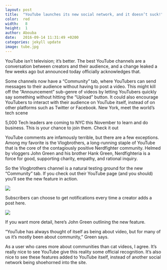 ```yaml
---
layout: post
title:  "YouTube launches its new social network, and it doesn’t suck!"
color:  red
width:   8
height:  1
author: Abouba
date:   2016-09-14 11:31:49 +0200
categories: jekyll update
image: tube.jpg
---
```




YouTube isn’t television; it’s better. The best YouTube channels are a conversation between creators and their audience, and a change leaked a few weeks ago but announced today officially acknowledges that.

Some channels now have a “Community” tab, where YouTubers can send messages to their audience without having to post a video. This might kill off the “Announcement” sub-genre of videos by letting YouTubers quickly say something without hitting the “Upload” button. It could also encourage YouTubers to interact with their audience on YouTube itself, instead of on other platforms such as Twitter or Facebook.
New York, meet the world’s tech scene

5,000 Tech leaders are coming to NYC this November to learn and do business. This is your chance to join them.
Check it out

YouTube comments are infamously terrible, but there are a few exceptions. Among my favorite is the Vlogbrothers, a long-running staple of YouTube that is the core of the contagiously positive Nerdfighter community. Helmed by vloggers John Green and his brother Hank Green, Nerdfighteria is a force for good, supporting charity, empathy, and rational inquiry.

So the Vlogbrothers channel is a natural testing ground for the new “Community” tab. If you check out their YouTube page (and you should) you’ll see the new feature in action.

<img src="{{site.github.url}}/img/tube2.png">



Subscribers can choose to get notifications every time a creator adds a post here.

<img class="img-responsive" src="{{site.github.url}}/img/tube1.png">

If you want more detail, here’s John Green outlining the new feature.

“YouTube has always thought of itself as being about video, but for many of us it’s mostly been about community,” Green says.

As a user who cares more about communities than cat videos, I agree. It’s really nice to see YouTube give this reality some official recognition. It’s also nice to see these features added to YouTube itself, instead of another social network being shoehorned into the site.
